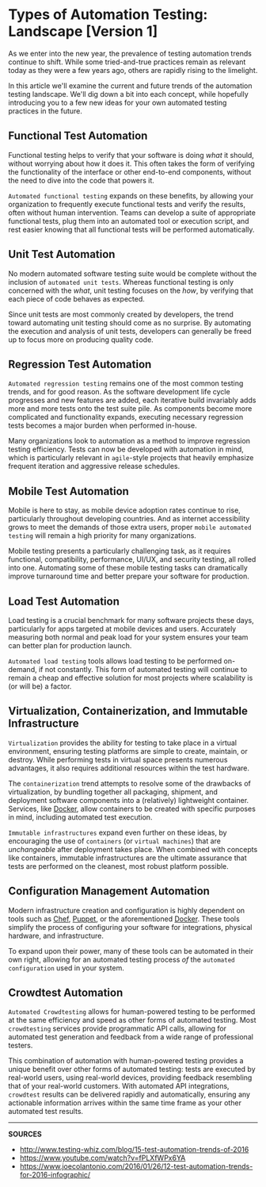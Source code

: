 # Types of Automation Testing: Landscape [Version 1]

As we enter into the new year, the prevalence of testing automation trends continue to shift.  While some tried-and-true practices remain as relevant today as they were a few years ago, others are rapidly rising to the limelight.

In this article we'll examine the current and future trends of the automation testing landscape.  We'll dig down a bit into each concept, while hopefully introducing you to a few new ideas for your own automated testing practices in the future.

## Functional Test Automation

Functional testing helps to verify that your software is doing _what_ it should, without worrying about how it does it.  This often takes the form of verifying the functionality of the interface or other end-to-end components, without the need to dive into the code that powers it.

`Automated functional testing` expands on these benefits, by allowing your organization to frequently execute functional tests and verify the results, often without human intervention.  Teams can develop a suite of appropriate functional tests, plug them into an automated tool or execution script, and rest easier knowing that all functional tests will be performed automatically.

## Unit Test Automation

No modern automated software testing suite would be complete without the inclusion of `automated unit tests`.  Whereas functional testing is only concerned with the _what_, unit testing focuses on the _how_, by verifying that each piece of code behaves as expected.

Since unit tests are most commonly created by developers, the trend toward automating unit testing should come as no surprise.  By automating the execution and analysis of unit tests, developers can generally be freed up to focus more on producing quality code.

## Regression Test Automation

`Automated regression testing` remains one of the most common testing trends, and for good reason.  As the software development life cycle progresses and new features are added, each iterative build invariably adds more and more tests onto the test suite pile.  As components become more complicated and functionality expands, executing necessary regression tests becomes a major burden when performed in-house.

Many organizations look to automation as a method to improve regression testing efficiency.  Tests can now be developed with automation in mind, which is particularly relevant in `agile`-style projects that heavily emphasize frequent iteration and aggressive release schedules.

## Mobile Test Automation

Mobile is here to stay, as mobile device adoption rates continue to rise, particularly throughout developing countries.  And as internet accessibility grows to meet the demands of those extra users, proper `mobile automated testing` will remain a high priority for many organizations.

Mobile testing presents a particularly challenging task, as it requires functional, compatibility, performance, UI/UX, and security testing, all rolled into one.  Automating some of these mobile testing tasks can dramatically improve turnaround time and better prepare your software for production.

## Load Test Automation

Load testing is a crucial benchmark for many software projects these days, particularly for apps targeted at mobile devices and users.  Accurately measuring both normal and peak load for your system ensures your team can better plan for production launch.

`Automated load testing` tools allows load testing to be performed on-demand, if not constantly.  This form of automated testing will continue to remain a cheap and effective solution for most projects where scalability is (or will be) a factor.

## Virtualization, Containerization, and Immutable Infrastructure

`Virtualization` provides the ability for testing to take place in a virtual environment, ensuring testing platforms are simple to create, maintain, or destroy.  While performing tests in virtual space presents numerous advantages, it also requires additional resources within the test hardware.

The `containerization` trend attempts to resolve some of the drawbacks of virtualization, by bundling together all packaging, shipment, and deployment software components into a (relatively) lightweight container.  Services, like [Docker](https://www.docker.com/), allow containers to be created with specific purposes in mind, including automated test execution.

`Immutable infrastructures` expand even further on these ideas, by encouraging the use of `containers` (or `virtual machines`) that are _unchangeable_ after deployment takes place.  When combined with concepts like containers, immutable infrastructures are the ultimate assurance that tests are performed on the cleanest, most robust platform possible.

## Configuration Management Automation

Modern infrastructure creation and configuration is highly dependent on tools such as [Chef](https://www.chef.io/), [Puppet](https://puppet.com/), or the aforementioned [Docker](https://www.docker.com/).  These tools simplify the process of configuring your software for integrations, physical hardware, and infrastructure.

To expand upon their power, many of these tools can be automated in their own right, allowing for an automated testing process _of_ the `automated configuration` used in your system.

## Crowdtest Automation

`Automated Crowdtesting` allows for human-powered testing to be performed at the same efficiency and speed as other forms of automated testing.  Most `crowdtesting` services provide programmatic API calls, allowing for automated test generation and feedback from a wide range of professional testers.

This combination of automation with human-powered testing provides a unique benefit over other forms of automated testing: tests are executed by real-world users, using real-world devices, providing feedback resembling that of your real-world customers.  With automated API integrations, `crowdtest` results can be delivered rapidly and automatically, ensuring any actionable information arrives within the same time frame as your other automated test results.

---

**SOURCES**

- http://www.testing-whiz.com/blog/15-test-automation-trends-of-2016
- https://www.youtube.com/watch?v=fPLXfWPx6YA
- https://www.joecolantonio.com/2016/01/26/12-test-automation-trends-for-2016-infographic/